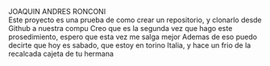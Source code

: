 JOAQUIN ANDRES RONCONI  
Este proyecto es una prueba de como crear un repositorio, y clonarlo desde Github a nuestra compu
Creo que es la segunda vez que hago este prosedimiento, espero que esta vez me salga mejor 
Ademas de eso puedo decirte que hoy es sabado, que estoy en torino Italia, y hace un frio de la recalcada cajeta de tu hermana

